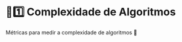 # :sunrise::one: Complexidade de Algoritmos

Métricas para medir a complexidade de algoritmos :school:
